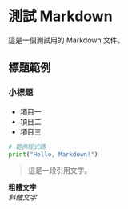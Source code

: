# 測試 Markdown

這是一個測試用的 Markdown 文件。

## 標題範例

### 小標題

- 項目一
- 項目二
- 項目三

```python
# 範例程式碼
print("Hello, Markdown!")
```

> 這是一段引用文字。

**粗體文字**  
*斜體文字*
